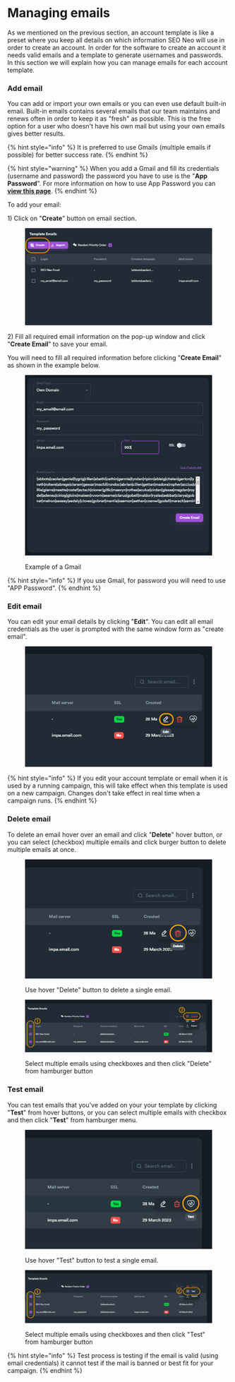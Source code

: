# Managing emails

As we mentioned on the previous section, an account template is like a preset where you keep all details on which information SEO Neo will use in order to create an account. In order for the software to create an account it needs valid emails and a template to generate usernames and passwords. In this section we will explain how you can manage emails for each account template.

### Add email

You can add or import your own emails or you can even use default built-in email. Built-in emails contains several emails that our team maintains and renews often in order to keep it as "fresh" as possible. This is the free option for a user who doesn't have his own mail but using your own emails gives better results.

{% hint style="info" %}
It is preferred to use Gmails (multiple emails if possible) for better success rate.
{% endhint %}

{% hint style="warning" %}
When you add a Gmail and fill its credentials (username and password) the password you have to use is the "**App Password**". For more information on how to use App Password you can [**view this page**](https://support.google.com/accounts/answer/185833?hl=en).
{% endhint %}

To add your email:

1\) Click on "**Create**" button on email section.

<figure><img src="../../.gitbook/assets/create email copy (1).jpg" alt=""><figcaption></figcaption></figure>

2\) Fill all required email information on the pop-up window and click "**Create Email**" to save your email.

You will need to fill all required information before clicking "**Create Email**" as shown in the example below.

<figure><img src="../../.gitbook/assets/create email save popup.JPG" alt=""><figcaption><p>Example of a Gmail</p></figcaption></figure>

{% hint style="info" %}
If you use Gmail, for password you will need to use "APP Password".
{% endhint %}

### Edit email

You can edit your email details by clicking "**Edit**". You can edit all email credentials as the user is prompted with the same window form as "create email".

<figure><img src="../../.gitbook/assets/edit email.jpg" alt=""><figcaption></figcaption></figure>

{% hint style="info" %}
If you edit your account template or email when it is used by a running campaign, this will take effect when this template is used on a new campaign. Changes don't take effect in real time when a campaign runs.
{% endhint %}

### Delete email

To delete an email hover over an email and click "**Delete**" hover button, or you can select (checkbox) multiple emails and click burger button to delete multiple emails at once.

<figure><img src="../../.gitbook/assets/delete email.jpg" alt=""><figcaption><p>Use hover "Delete" button to delete a single email.</p></figcaption></figure>

<figure><img src="../../.gitbook/assets/delete emails.jpg" alt=""><figcaption><p>Select multiple emails using checkboxes and then click "Delete" from hamburger button</p></figcaption></figure>

### Test email

You can test emails that you've added on your your template by clicking "**Test**" from hover buttons, or you can select multiple emails with checkbox and then click "**Test**" from hamburger menu.

<figure><img src="../../.gitbook/assets/email test.jpg" alt=""><figcaption><p>Use hover "Test" button to test a single email.</p></figcaption></figure>

<figure><img src="../../.gitbook/assets/emails test.jpg" alt=""><figcaption><p>Select multiple emails using checkboxes and then click "Test" from hamburger button</p></figcaption></figure>

{% hint style="info" %}
Test process is testing if the email is valid (using email credentials) it cannot test if the mail is banned or best fit for your campaign.
{% endhint %}

